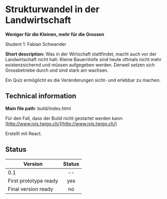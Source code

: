 ﻿# Strukturwandel in der Landwirtschaft
**Weniger für die Kleinen, mehr für die Grossen**

Student 1: Fabian Schwander

**Short description:**
 Was in der Wirtschaft stattfindet, macht auch vor der Landwirtschaft nicht halt: Kleine Bauernhöfe sind heute oftmals nicht mehr existenzsichernd und müssen aufgegeben werden. Derweil setzen sich Grossbetriebe durch und sind stark am wachsen.
 
 Ein Quiz ermöglicht es die Veränderungen sicht- und erlebbar zu machen.

## Technical information
**Main file path**: build/index.html

Für den Fall, dass der Build nicht gestartet werden kann: [http://www.ivis.twigo.ch/](http://www.ivis.twigo.ch/)

Erstellt mit React.

## Status
| Version               | Status |
| ---                   |:---:   |
| 0.1                   | --     |
| First prototype ready | yes    |
| Final version ready   | no     |
